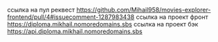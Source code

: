 ссылка на пул реквест https://github.com/Mihail958/movies-explorer-frontend/pull/4#issuecomment-1287983438
ссылка на проект фронт https://diploma.mikhail.nomoredomains.sbs
ссылка на проект бэк https://api.diploma.mikhail.nomoredomains.sbs
